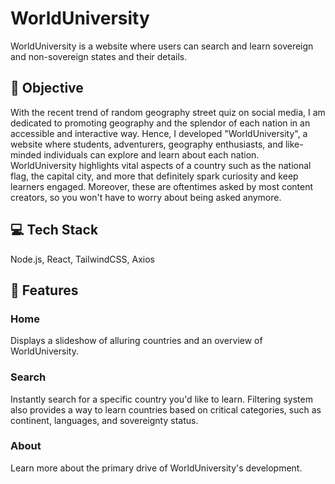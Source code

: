 # WorldUniversity

WorldUniversity is a website where users can search and learn sovereign and non-sovereign states and their details.

## 🎯 Objective

With the recent trend of random geography street quiz on social media, I am dedicated to promoting geography and the splendor of each nation in an accessible and interactive way.
Hence, I developed "WorldUniversity", a website where students, adventurers, geography enthusiasts, and like-minded individuals can explore and learn about each nation.
WorldUniversity highlights vital aspects of a country such as the national flag, the capital city, and more that definitely spark curiosity and keep learners engaged. Moreover, these are oftentimes asked by most content creators, so you won't have to worry about being asked anymore.

## 💻 Tech Stack

Node.js, React, TailwindCSS, Axios

## 🎨 Features

### Home
Displays a slideshow of alluring countries and an overview of WorldUniversity.

### Search
Instantly search for a specific country you'd like to learn. Filtering system also provides a way to learn countries based on critical categories, such as continent, languages, and sovereignty status.

### About
Learn more about the primary drive of WorldUniversity's development.
